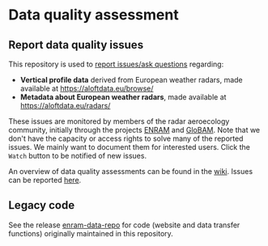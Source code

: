 # Data quality assessment

## Report data quality issues

This repository is used to [report issues/ask questions](https://github.com/aloftdata/data-repository/issues) regarding:
- **Vertical profile data** derived from European weather radars, made available at <https://aloftdata.eu/browse/>
- **Metadata about European weather radars**, made available at <https://aloftdata.eu/radars/>

These issues are monitored by members of the radar aeroecology community, initially through the projects [ENRAM](https://www.enram.eu/) and [GloBAM](https://globam.science/). Note that we don't have the capacity or access rights to solve many of the reported issues. We mainly want to document them for interested users. Click the `Watch` button to be notified of new issues.

An overview of data quality assessments can be found in the [wiki](https://github.com/aloftdata/data-repository/wiki). Issues can be reported [here](https://github.com/aloftdata/data-repository/issues).

## Legacy code

See the release [enram-data-repo](https://github.com/aloftdata/data-repository/releases/tag/enram-data-repo) for code (website and data transfer functions) originally maintained in this repository.
